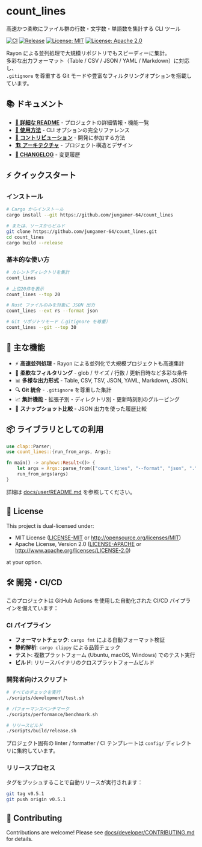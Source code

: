 # count_lines

高速かつ柔軟にファイル群の行数・文字数・単語数を集計する CLI ツール

[![CI](https://github.com/jungamer-64/count_lines/workflows/CI/badge.svg)](https://github.com/jungamer-64/count_lines/actions/workflows/ci.yml)
[![Release](https://github.com/jungamer-64/count_lines/workflows/Release/badge.svg)](https://github.com/jungamer-64/count_lines/actions/workflows/release.yml)
[![License: MIT](https://img.shields.io/badge/License-MIT-blue.svg)](LICENSE-MIT)
[![License: Apache 2.0](https://img.shields.io/badge/License-Apache%202.0-blue.svg)](LICENSE-APACHE)

Rayon による並列処理で大規模リポジトリでもスピーディーに集計。  
多彩な出力フォーマット（Table / CSV / JSON / YAML / Markdown）に対応し、  
`.gitignore` を尊重する Git モードや豊富なフィルタリングオプションを搭載しています。

## 📚 ドキュメント

- **[📖 詳細な README](docs/user/README.md)** - プロジェクトの詳細情報・機能一覧
- **[🚀 使用方法](docs/user/USAGE.md)** - CLI オプションの完全リファレンス
- **[🤝 コントリビューション](docs/developer/CONTRIBUTING.md)** - 開発に参加する方法
- **[🏗️ アーキテクチャ](docs/developer/ARCHITECTURE.md)** - プロジェクト構造とデザイン
- **[📝 CHANGELOG](docs/project/CHANGELOG.md)** - 変更履歴

## ⚡ クイックスタート

### インストール

```bash
# Cargo からインストール
cargo install --git https://github.com/jungamer-64/count_lines

# または、ソースからビルド
git clone https://github.com/jungamer-64/count_lines.git
cd count_lines
cargo build --release
```

### 基本的な使い方

```bash
# カレントディレクトリを集計
count_lines

# 上位20件を表示
count_lines --top 20

# Rust ファイルのみを対象に JSON 出力
count_lines --ext rs --format json

# Git リポジトリモード（.gitignore を尊重）
count_lines --git --top 30
```

## 🌟 主な機能

- ⚡ **高速並列処理** - Rayon による並列化で大規模プロジェクトも高速集計
- 🎯 **柔軟なフィルタリング** - glob / サイズ / 行数 / 更新日時など多彩な条件
- 📊 **多様な出力形式** - Table, CSV, TSV, JSON, YAML, Markdown, JSONL
- 🔍 **Git 統合** - `.gitignore` を尊重した集計
- 📈 **集計機能** - 拡張子別・ディレクトリ別・更新時刻別のグルーピング
- 🔄 **スナップショット比較** - JSON 出力を使った履歴比較

## 📦 ライブラリとしての利用

```rust
use clap::Parser;
use count_lines::{run_from_args, Args};

fn main() -> anyhow::Result<()> {
    let args = Args::parse_from(["count_lines", "--format", "json", "."]);
    run_from_args(args)
}
```

詳細は [docs/user/README.md](docs/user/README.md) を参照してください。

## 📄 License

This project is dual-licensed under:

- MIT License ([LICENSE-MIT](LICENSE-MIT) or http://opensource.org/licenses/MIT)
- Apache License, Version 2.0 ([LICENSE-APACHE](LICENSE-APACHE) or http://www.apache.org/licenses/LICENSE-2.0)

at your option.

## 🛠️ 開発・CI/CD

このプロジェクトは GitHub Actions を使用した自動化された CI/CD パイプラインを備えています：

### CI パイプライン
- **フォーマットチェック**: `cargo fmt` による自動フォーマット検証
- **静的解析**: `cargo clippy` による品質チェック
- **テスト**: 複数プラットフォーム (Ubuntu, macOS, Windows) でのテスト実行
- **ビルド**: リリースバイナリのクロスプラットフォームビルド

### 開発者向けスクリプト
```bash
# すべてのチェックを実行
./scripts/development/test.sh

# パフォーマンスベンチマーク
./scripts/performance/benchmark.sh

# リリースビルド
./scripts/build/release.sh
```

プロジェクト固有の linter / formatter / CI テンプレートは `config/` ディレクトリに集約しています。

### リリースプロセス
タグをプッシュすることで自動リリースが実行されます：
```bash
git tag v0.5.1
git push origin v0.5.1
```

## 🙏 Contributing

Contributions are welcome! Please see [docs/developer/CONTRIBUTING.md](docs/developer/CONTRIBUTING.md) for details.
